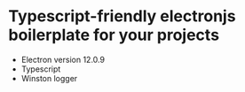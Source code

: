 # Typescript-friendly electronjs boilerplate for your projects

- Electron version 12.0.9
- Typescript
- Winston logger